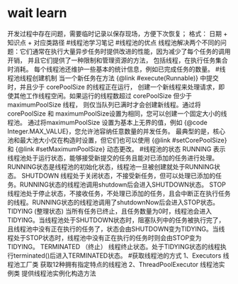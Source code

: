 # wait learn
开发过程中存在问题，需要临时记录以保存现场，方便下次恢复；
格式： 日期 + 知识点 + 对应类路径
#线程池学习笔记
#线程池的优点
    线程池解决两个不同的问题：它们通常在执行大量异步任务时提供改进的性能，因为减少了每个任务的调用开销，
    并且它们提供了一种限制和管理资源的方法， 包括线程，在执行任务集合时消耗。
    每个线程池还维护一些基本的统计信息，例如已完成任务的数量。
#线程池线程创建机制
    当一个新任务在方法 {@link #execute(Runnable)} 中提交时，并且少于 corePoolSize 的线程正在运行，
    创建一个新线程来处理请求，即使其他工作线程空闲。如果运行的线程数超过 corePoolSize 但少于 maximumPoolSize 线程，
    则仅当队列已满时才会创建新线程。通过将 corePoolSize 和 maximumPoolSize设置为相同，您可以创建一个固定大小的线程池。
    通过将maximumPoolSize 设置为基本上无界的值，例如 {@code Integer.MAX_VALUE}，您允许池容纳任意数量的并发任务。
    最典型的是，核心池和最大池大小仅在构造时设置，但它们也可以使用 {@link #setCorePoolSize} 和 {@link #setMaximumPoolSize} 动态更改。 
#线程池的状态
    RUNNING 
        表示线程池处于运行状态，能够接受新提交的任务且能对已添加的任务进行处理。RUNNING状态是线程池的初始化状态，线程池一旦被创建就处于RUNNING状态。
    SHUTDOWN 
        线程处于关闭状态，不接受新任务，但可以处理已添加的任务。RUNNING状态的线程池调用shutdown后会进入SHUTDOWN状态。
    STOP 
        线程池处于停止状态，不接收任务，不处理已添加的任务，且会中断正在执行任务的线程。RUNNING状态的线程池调用了shutdownNow后会进入STOP状态。
    TIDYING (整理状态)
        当所有任务已终止，且任务数量为0时，线程池会进入TIDYING。当线程池处于SHUTDOWN状态时，阻塞队列中的任务被执行完了，且线程池中没有正在执行的任务了，状态会由SHUTDOWN变为TIDYING。当线程处于STOP状态时，线程池中没有正在执行的任务时则会由STOP变为TIDYING。
    TERMINATED （终止）
        线程终止状态。处于TIDYING状态的线程执行terminated()后进入TERMINATED状态。
#获取线程池的方式
    1、Executors 线程池工厂类 获取12种拥有指定特点的线程池
    2、ThreadPoolExecutor 线程池实例类 提供线程池实例化构造方法

    

